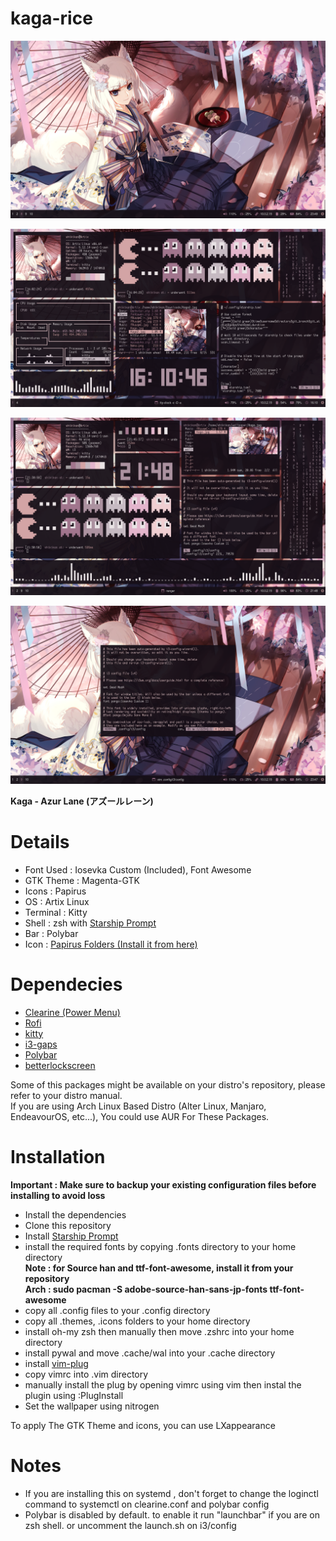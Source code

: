 # kaga-rice


![enter image description here](https://github.com/shikikan-neko08/kaga-rice/blob/main/2021-07-17-234906_1360x768_scrot.png)      
      
![enter image description here](https://github.com/shikikan-neko08/kaga-rice/blob/main/2021-07-16-161046_1360x768_scrot.png)      

![enter image description here](https://github.com/shikikan-neko08/kaga-rice/blob/main/2021-07-17-214858_1360x768_scrot.png)  

![enter image description here](https://github.com/shikikan-neko08/kaga-rice/blob/main/2021-07-17-234710_1360x768_scrot.png) 

**Kaga - Azur Lane (アズールレーン)**


# Details
* Font Used : Iosevka Custom (Included), Font Awesome
* GTK Theme : Magenta-GTK
* Icons     : Papirus
* OS        : Artix Linux
* Terminal  : Kitty
* Shell     : zsh with [Starship Prompt](https://starship.rs/) 
* Bar       : Polybar
* Icon      : [Papirus Folders (Install it from here)](https://github.com/PapirusDevelopmentTeam/papirus-folders)

# Dependecies
 * [Clearine (Power Menu)](https://github.com/okitavera/clearine)
 * [Rofi](https://github.com/davatorium/rofi)
 * [kitty](https://github.com/kovidgoyal/kitty)
 * [i3-gaps](https://github.com/Airblader/i3)
 * [Polybar](https://github.com/polybar/polybar)
 * [betterlockscreen](https://github.com/pavanjadhaw/betterlockscreen)     
 
 Some of this packages might be available on your distro's repository, please refer to your distro manual.     
 If you are using Arch Linux Based Distro (Alter Linux, Manjaro, EndeavourOS, etc...), You could use AUR For These Packages.

# Installation

**Important : Make sure to backup your existing configuration files before installing to avoid loss**     

* Install the dependencies
* Clone this repository
* Install [Starship Prompt](https://starship.rs/)
* install the required fonts by copying .fonts directory to your home directory      
**Note : for Source han and ttf-font-awesome, install it from your repository**          
**Arch : sudo pacman -S adobe-source-han-sans-jp-fonts ttf-font-awesome**
* copy all .config files to your .config directory
* copy all .themes, .icons folders to your home directory
* install oh-my zsh then manually then move .zshrc into your home directory
* install pywal and move .cache/wal into your .cache directory
* install [vim-plug](https://github.com/junegunn/vim-plug)
* copy vimrc into .vim directory
* manually install the plug by opening vimrc using vim then instal the plugin using :PlugInstall   
* Set the wallpaper using nitrogen  

To apply The GTK Theme and icons, you can use LXappearance    


# Notes
* If you are installing this on systemd , don't forget to change the loginctl
 command to systemctl on clearine.conf and polybar config
* Polybar is disabled by default. to enable it run "launchbar" if you are on zsh shell. or uncomment the launch.sh on i3/config
